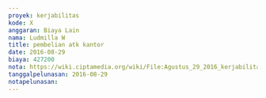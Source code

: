 ```yaml
---
proyek: kerjabilitas
kode: X
anggaran: Biaya Lain
nama: Ludmilla W
title: pembelian atk kantor
date: 2016-08-29
biaya: 427200
nota: https://wiki.ciptamedia.org/wiki/File:Agustus_29_2016_kerjabilitas_X_pembelian_atk_ludmilla.jpg
tanggalpelunasan: 2016-08-29
notapelunasan:
---
```

